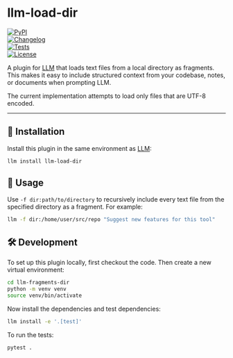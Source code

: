 # llm-load-dir  

[![PyPI](https://img.shields.io/pypi/v/llm-load-dir.svg)](https://pypi.org/project/llm-load-dir/)  
[![Changelog](https://img.shields.io/github/v/release/ricardovelezz09-lgtm/llm-load-dir?include_prereleases&label=changelog)](https://github.com/ricardovelezz09-lgtm/llm-load-dir/releases)  
[![Tests](https://github.com/ricardovelezz09-lgtm/llm-load-dir/actions/workflows/test.yml/badge.svg)](https://github.com/ricardovelezz09-lgtm/llm-load-dir/actions/workflows/test.yml)  
[![License](https://img.shields.io/badge/license-Apache%202.0-blue.svg)](https://github.com/ricardovelezz09-lgtm/llm-load-dir/blob/main/LICENSE)  

A plugin for [LLM](https://llm.datasette.io/) that loads text files from a local directory as fragments.  
This makes it easy to include structured context from your codebase, notes, or documents when prompting LLM.  

The current implementation attempts to load only files that are UTF-8 encoded.  

---

## 🔧 Installation  

Install this plugin in the same environment as [LLM](https://llm.datasette.io/):  

```bash
llm install llm-load-dir

```
## 🚀 Usage

Use `-f dir:path/to/directory` to recursively include every text file from the specified directory as a fragment. For example:
```bash
llm -f dir:/home/user/src/repo "Suggest new features for this tool"
```

## 🛠️ Development

To set up this plugin locally, first checkout the code. Then create a new virtual environment:
```bash
cd llm-fragments-dir
python -m venv venv
source venv/bin/activate
```
Now install the dependencies and test dependencies:
```bash
llm install -e '.[test]'
```
To run the tests:
```bash
pytest .
```
